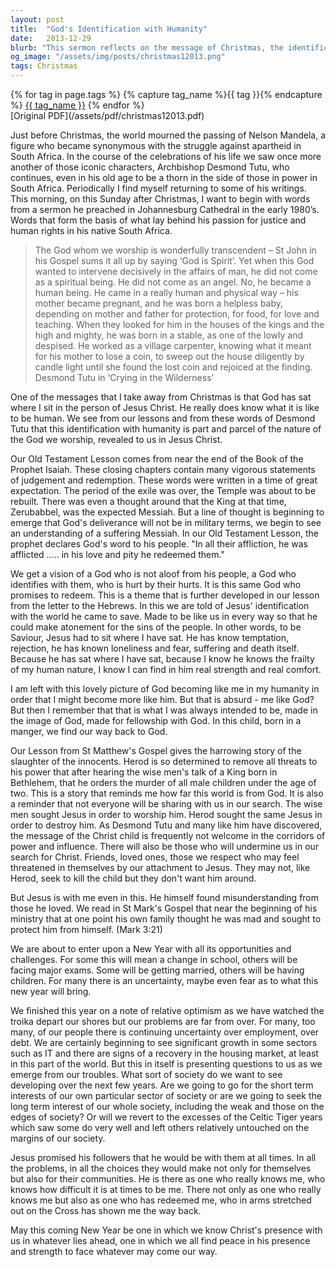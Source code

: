 ```yaml
---
layout: post
title:  "God's Identification with Humanity"
date:   2013-12-29
blurb: "This sermon reflects on the message of Christmas, the identification of God with humanity through Jesus Christ. Drawing inspiration from Desmond Tutu and the teachings of the Bible, the sermon emphasizes the idea that God understands the human experience because He lived it through Jesus. It also highlights the challenges of living a Christian life in a world that often resists the message of Christ."
og_image: "/assets/img/posts/christmas12013.png"
tags: Christmas
---    
```

<div class="tag-pills">
  {% for tag in page.tags %}
    {% capture tag_name %}{{ tag }}{% endcapture %}
    <a href="{{ site.baseurl }}/tag/{{ tag_name | slugify }}" class="tag-pill">{{ tag_name }}</a>
  {% endfor %}
</div>
[Original PDF](/assets/pdf/christmas12013.pdf)

Just before Christmas, the world mourned the passing of Nelson Mandela, a figure who became synonymous with the struggle against apartheid in South Africa. In the course of the celebrations of his life we saw once more another of those iconic characters, Archbishop Desmond Tutu, who continues, even in his old age to be a thorn in the side of those in power in South Africa. Periodically I find myself returning to some of his writings. This morning, on this Sunday after Christmas, I want to begin with words from a sermon he preached in Johannesburg Cathedral in the early 1980’s. Words that form the basis of what lay behind his passion for justice and human rights in his native South Africa.

> The God whom we worship is wonderfully transcendent – St John in his Gospel sums it all up by saying ‘God is Spirit’. Yet when this God wanted to intervene decisively in the affairs of man, he did not come as a spiritual being. He did not come as an angel. No, he became a human being. He came in a really human and physical way – his mother became pregnant, and he was born a helpless baby, depending on mother and father for protection, for food, for love and teaching. When they looked for him in the houses of the kings and the high and mighty, he was born in a stable, as one of the lowly and despised. He worked as a village carpenter, knowing what it meant for his mother to lose a coin, to sweep out the house diligently by candle light until she found the lost coin and rejoiced at the finding. Desmond Tutu in ‘Crying in the Wilderness’

One of the messages that I take away from Christmas is that God has sat where I sit in the person of Jesus Christ. He really does know what it is like to be human. We see from our lessons and from these words of Desmond Tutu that this identification with humanity is part and parcel of the nature of the God we worship, revealed to us in Jesus Christ.

Our Old Testament Lesson comes from near the end of the Book of the Prophet Isaiah. These closing chapters contain many vigorous statements of judgement and redemption. These words were written in a time of great expectation. The period of the exile was over, the Temple was about to be rebuilt. There was even a thought around that the King at that time, Zerubabbel, was the expected Messiah. But a line of thought is beginning to emerge that God's deliverance will not be in military terms, we begin to see an understanding of a suffering Messiah. In our Old Testament Lesson, the prophet declares God's word to his people. "In all their affliction, he was afflicted ..... in his love and pity he redeemed them."

We get a vision of a God who is not aloof from his people, a God who identifies with them, who is hurt by their hurts. It is this same God who promises to redeem. This is a theme that is further developed in our lesson from the letter to the Hebrews. In this we are told of Jesus' identification with the world he came to save. Made to be like us in every way so that he could make atonement for the sins of the people. In other words, to be Saviour, Jesus had to sit where I have sat. He has know temptation, rejection, he has known loneliness and fear, suffering and death itself. Because he has sat where I have sat, because I know he knows the frailty of my human nature, I know I can find in him real strength and real comfort.

I am left with this lovely picture of God becoming like me in my humanity in order that I might become more like him. But that is absurd - me like God? But then I remember that that is what I was always intended to be, made in the image of God, made for fellowship with God. In this child, born in a manger, we find our way back to God.

Our Lesson from St Matthew's Gospel gives the harrowing story of the slaughter of the innocents. Herod is so determined to remove all threats to his power that after hearing the wise men's talk of a King born in Bethlehem, that he orders the murder of all male children under the age of two. This is a story that reminds me how far this world is from God. It is also a reminder that not everyone will be sharing with us in our search. The wise men sought Jesus in order to worship him. Herod sought the same Jesus in order to destroy him. As Desmond Tutu and many like him have discovered, the message of the Christ child is frequently not welcome in the corridors of power and influence. There will also be those who will undermine us in our search for Christ. Friends, loved ones, those we respect who may feel threatened in themselves by our attachment to Jesus. They may not, like Herod, seek to kill the child but they don't want him around.

But Jesus is with me even in this. He himself found misunderstanding from those he loved. We read in St Mark's Gospel that near the beginning of his ministry that at one point his own family thought he was mad and sought to protect him from himself. (Mark 3:21)

We are about to enter upon a New Year with all its opportunities and challenges. For some this will mean a change in school, others will be facing major exams. Some will be getting married, others will be having children. For many there is an uncertainty, maybe even fear as to what this new year will bring.

We finished this year on a note of relative optimism as we have watched the troika depart our shores but our problems are far from over. For many, too many, of our people there is continuing uncertainty over employment, over debt. We are certainly beginning to see significant growth in some sectors such as IT and there are signs of a recovery in the housing market, at least in this part of the world. But this in itself is presenting questions to us as we emerge from our troubles. What sort of society do we want to see developing over the next few years. Are we going to go for the short term interests of our own particular sector of society or are we going to seek the long term interest of our whole society, including the weak and those on the edges of society? Or will we revert to the excesses of the Celtic Tiger years which saw some do very well and left others relatively untouched on the margins of our society.

Jesus promised his followers that he would be with them at all times. In all the problems, in all the choices they would make not only for themselves but also for their communities. He is there as one who really knows me, who knows how difficult it is at times to be me. There not only as one who really knows me but also as one who has redeemed me, who in arms stretched out on the Cross has shown me the way back.

May this coming New Year be one in which we know Christ's presence with us in whatever lies ahead, one in which we all find peace in his presence and strength to face whatever may come our way.
